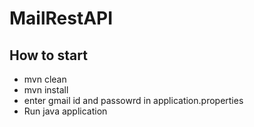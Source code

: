 # MailRestAPI


## How to start

* mvn clean
* mvn install
* enter gmail id and passowrd in application.properties
* Run java application

